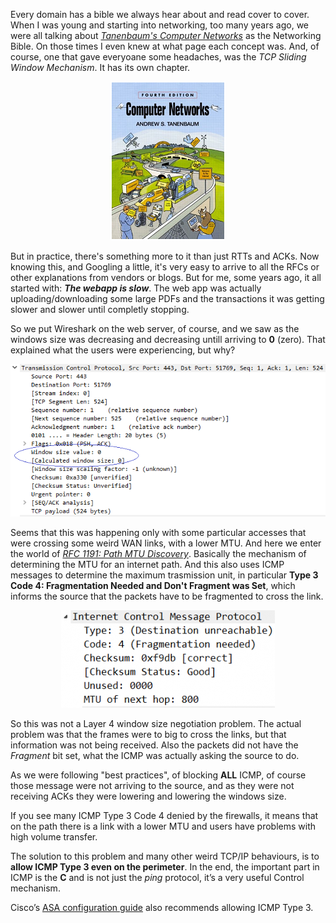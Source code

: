 Every domain has a bible we always hear about and read cover to cover. When I was young and starting into networking, too many years ago, we were all talking about [*Tanenbaum's Computer Networks*](https://www.amazon.com/Computer-Networks-4th-Andrew-Tanenbaum/dp/0130661023/ref=pd_lpo_sbs_14_t_0?_encoding=UTF8&psc=1&refRID=55BYF0116DMXVHFS1CA9) as the Networking Bible.
On those times I even knew at what page each concept was. And, of course, one that gave everyoane some headaches, was the *TCP Sliding Window Mechanism*. It has its own chapter. 

<p align="center">
  <img alt="Tanenbaum Computer Networks" src="https://github.com/rorutza/Blog/blob/master/images/ComputerNetworks.png">
</p>

But in practice, there's something more to it than just RTTs and ACKs. Now knowing this, and Googling a little, it's very easy to arrive to all the RFCs or other explanations from vendors or blogs. But for me, some years ago, it all started with: **_The webapp is slow_**. The web app was actually uploading/downloading some large PDFs and the transactions it was getting slower and slower until completly stopping. 

So we put Wireshark on the web server, of course, and we saw as the windows size was decreasing and decreasing untill arriving to **0** (zero). That explained what the users were experiencing, but why?

<p align="center">
  <img alt="Wireshark TCP Window Size 0" src="https://github.com/rorutza/Blog/blob/master/images/WindowSize0.png">
</p>

Seems that this was happening only with some particular accesses that were crossing some weird WAN links, with a lower MTU. And here we enter the world of [_RFC 1191: Path MTU Discovery_](http://www.ietf.org/rfc/rfc1191.txt). Basically the mechanism of determining the MTU for an internet path. And this also uses ICMP messages to determine the maximum trasmission unit, in particular **Type 3 Code 4: Fragmentation Needed and Don't Fragment was Set**, which informs the source that the packets have to be fragmented to cross the link.

<p align="center">
  <img alt="Wireshark ICMP Type 3 Code 4" src="https://github.com/rorutza/Blog/blob/master/images/ICMP34.png ">
</p>

So this was not a Layer 4 window size negotiation problem. The actual problem was that the frames were to big to cross the links, but that information was not being received. Also the packets did not have the _Fragment_ bit set, what the ICMP was actually asking the source to do.

As we were following "best practices", of blocking **ALL** ICMP, of course those message were not arriving to the source, and as they were not receiving ACKs they were lowering and lowering the windows size.

If you see many ICMP Type 3 Code 4 denied by the firewalls, it means that on the path there is a link with a lower MTU and users have problems with high volume transfer. 

The solution to this problem and many other weird TCP/IP behaviours, is to **allow ICMP Type 3 even on the perimeter**. In the end, the important part in ICMP is the **C** and is not just the _ping_ protocol, it’s a very useful Control mechanism.

Cisco’s [ASA configuration guide](https://www.cisco.com/c/en/us/td/docs/security/asa/asa84/configuration/guide/asa_84_cli_config/access_management.html#wp1268102) also recommends allowing ICMP Type 3.
